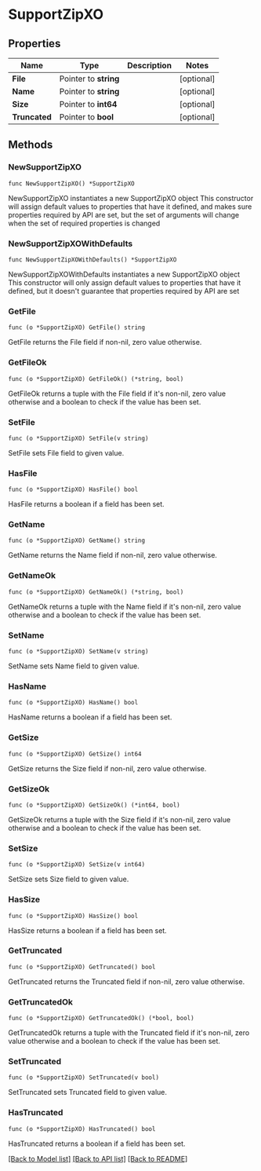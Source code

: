# SupportZipXO

## Properties

Name | Type | Description | Notes
------------ | ------------- | ------------- | -------------
**File** | Pointer to **string** |  | [optional] 
**Name** | Pointer to **string** |  | [optional] 
**Size** | Pointer to **int64** |  | [optional] 
**Truncated** | Pointer to **bool** |  | [optional] 

## Methods

### NewSupportZipXO

`func NewSupportZipXO() *SupportZipXO`

NewSupportZipXO instantiates a new SupportZipXO object
This constructor will assign default values to properties that have it defined,
and makes sure properties required by API are set, but the set of arguments
will change when the set of required properties is changed

### NewSupportZipXOWithDefaults

`func NewSupportZipXOWithDefaults() *SupportZipXO`

NewSupportZipXOWithDefaults instantiates a new SupportZipXO object
This constructor will only assign default values to properties that have it defined,
but it doesn't guarantee that properties required by API are set

### GetFile

`func (o *SupportZipXO) GetFile() string`

GetFile returns the File field if non-nil, zero value otherwise.

### GetFileOk

`func (o *SupportZipXO) GetFileOk() (*string, bool)`

GetFileOk returns a tuple with the File field if it's non-nil, zero value otherwise
and a boolean to check if the value has been set.

### SetFile

`func (o *SupportZipXO) SetFile(v string)`

SetFile sets File field to given value.

### HasFile

`func (o *SupportZipXO) HasFile() bool`

HasFile returns a boolean if a field has been set.

### GetName

`func (o *SupportZipXO) GetName() string`

GetName returns the Name field if non-nil, zero value otherwise.

### GetNameOk

`func (o *SupportZipXO) GetNameOk() (*string, bool)`

GetNameOk returns a tuple with the Name field if it's non-nil, zero value otherwise
and a boolean to check if the value has been set.

### SetName

`func (o *SupportZipXO) SetName(v string)`

SetName sets Name field to given value.

### HasName

`func (o *SupportZipXO) HasName() bool`

HasName returns a boolean if a field has been set.

### GetSize

`func (o *SupportZipXO) GetSize() int64`

GetSize returns the Size field if non-nil, zero value otherwise.

### GetSizeOk

`func (o *SupportZipXO) GetSizeOk() (*int64, bool)`

GetSizeOk returns a tuple with the Size field if it's non-nil, zero value otherwise
and a boolean to check if the value has been set.

### SetSize

`func (o *SupportZipXO) SetSize(v int64)`

SetSize sets Size field to given value.

### HasSize

`func (o *SupportZipXO) HasSize() bool`

HasSize returns a boolean if a field has been set.

### GetTruncated

`func (o *SupportZipXO) GetTruncated() bool`

GetTruncated returns the Truncated field if non-nil, zero value otherwise.

### GetTruncatedOk

`func (o *SupportZipXO) GetTruncatedOk() (*bool, bool)`

GetTruncatedOk returns a tuple with the Truncated field if it's non-nil, zero value otherwise
and a boolean to check if the value has been set.

### SetTruncated

`func (o *SupportZipXO) SetTruncated(v bool)`

SetTruncated sets Truncated field to given value.

### HasTruncated

`func (o *SupportZipXO) HasTruncated() bool`

HasTruncated returns a boolean if a field has been set.


[[Back to Model list]](../README.md#documentation-for-models) [[Back to API list]](../README.md#documentation-for-api-endpoints) [[Back to README]](../README.md)


